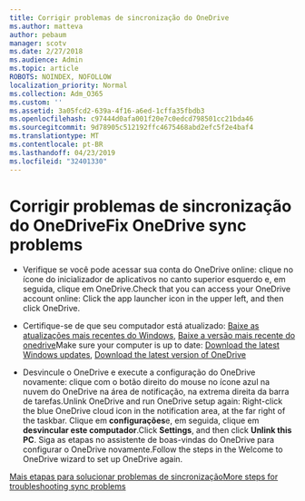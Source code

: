 ```yaml
---
title: Corrigir problemas de sincronização do OneDrive
ms.author: matteva
author: pebaum
manager: scotv
ms.date: 2/27/2018
ms.audience: Admin
ms.topic: article
ROBOTS: NOINDEX, NOFOLLOW
localization_priority: Normal
ms.collection: Adm_O365
ms.custom: ''
ms.assetid: 3a05fcd2-639a-4f16-a6ed-1cffa35fbdb3
ms.openlocfilehash: c97444d0afa001f20e7c0edcd798501cc21bda46
ms.sourcegitcommit: 9d78905c512192ffc4675468abd2efc5f2e4baf4
ms.translationtype: MT
ms.contentlocale: pt-BR
ms.lasthandoff: 04/23/2019
ms.locfileid: "32401330"
---
```

# <a name="fix-onedrive-sync-problems"></a><span data-ttu-id="0d02a-102">Corrigir problemas de sincronização do OneDrive</span><span class="sxs-lookup"><span data-stu-id="0d02a-102">Fix OneDrive sync problems</span></span>

- <span data-ttu-id="0d02a-103">Verifique se você pode acessar sua conta do OneDrive online: clique no ícone do inicializador de aplicativos no canto superior esquerdo e, em seguida, clique em OneDrive.</span><span class="sxs-lookup"><span data-stu-id="0d02a-103">Check that you can access your OneDrive account online: Click the app launcher icon in the upper left, and then click OneDrive.</span></span>
    
- <span data-ttu-id="0d02a-104">Certifique-se de que seu computador está atualizado: [Baixe as atualizações mais recentes do Windows](http://go.microsoft.com/fwlink/p/?LinkId=825773), [Baixe a versão mais recente do onedrive](https://go.microsoft.com/fwlink/p/?linkid=844652)</span><span class="sxs-lookup"><span data-stu-id="0d02a-104">Make sure your computer is up to date: [Download the latest Windows updates](http://go.microsoft.com/fwlink/p/?LinkId=825773), [Download the latest version of OneDrive](https://go.microsoft.com/fwlink/p/?linkid=844652)</span></span>
    
- <span data-ttu-id="0d02a-105">Desvincule o OneDrive e execute a configuração do OneDrive novamente: clique com o botão direito do mouse no ícone azul na nuvem do OneDrive na área de notificação, na extrema direita da barra de tarefas.</span><span class="sxs-lookup"><span data-stu-id="0d02a-105">Unlink OneDrive and run OneDrive setup again: Right-click the blue OneDrive cloud icon in the notification area, at the far right of the taskbar.</span></span> <span data-ttu-id="0d02a-106">Clique em **configurações**e, em seguida, clique em **desvincular este computador**.</span><span class="sxs-lookup"><span data-stu-id="0d02a-106">Click **Settings**, and then click **Unlink this PC**.</span></span> <span data-ttu-id="0d02a-107">Siga as etapas no assistente de boas-vindas do OneDrive para configurar o OneDrive novamente.</span><span class="sxs-lookup"><span data-stu-id="0d02a-107">Follow the steps in the Welcome to OneDrive wizard to set up OneDrive again.</span></span>
    
[<span data-ttu-id="0d02a-108">Mais etapas para solucionar problemas de sincronização</span><span class="sxs-lookup"><span data-stu-id="0d02a-108">More steps for troubleshooting sync problems</span></span>](https://go.microsoft.com/fwlink/?linkid=866431)
  

